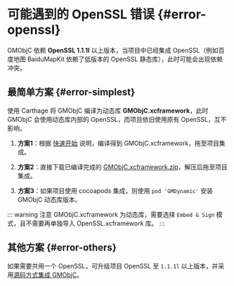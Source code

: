 # 可能遇到的 OpenSSL 错误 {#error-openssl}

GMObjC 依赖 **OpenSSL 1.1.1l** 以上版本，当项目中已经集成 OpenSSL（例如百度地图 BaiduMapKit 依赖了低版本的 OpenSSL 静态库），此时可能会出现依赖冲突。

## 最简单方案 {#error-simplest}

使用 Carthage 将 GMObjC 编译为动态库 **GMObjC.xcframework**，此时 GMObjC 会使用动态库内部的 OpenSSL，而项目依旧使用原有 OpenSSL，互不影响。

1. **方案1**：根据 [快速开始](./getting-started#install-carthage) 说明，编译得到 GMObjC.xcframework，拖至项目集成。

2. **方案2**：直接下载已编译完成的 [GMObjC.xcframework.zip](https://github.com/muzipiao/GMObjC/releases)，解压后拖至项目集成。

3. **方案3**：如果项目使用 cocoapods 集成，则使用 `pod 'GMDynamic'` 安装 GMObjC 动态库版本。

::: warning 注意
GMObjC.xcframework 为动态库，需要选择 `Embed & Sign` 模式，且不需要再单独导入 OpenSSL.xcframework 库。
:::

## 其他方案 {#error-others}

如果需要共用一个 OpenSSL，可升级项目 OpenSSL 至 `1.1.1l` 以上版本，并采用[源码方式集成 GMObjC](./getting-started#install-source)。
